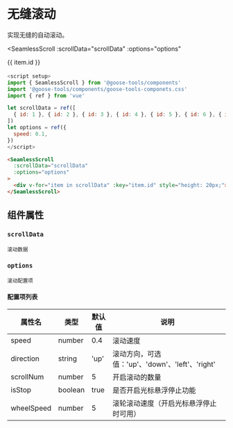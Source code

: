 # 无缝滚动

实现无缝的自动滚动。

<script setup>
import { SeamlessScroll } from '@goose-tools/components'
import '@goose-tools/components/goose-tools-componets.css'
import { ref } from 'vue'

let scrollData = ref([
  { id: 1 }, { id: 2 }, { id: 3 }, { id: 4 }, { id: 5 }, { id: 6 }, { id: 7 }, { id: 8 }, { id: 9 }, { id: 10},
])
let options = ref({
  speed: 0.1,
})
</script>

<SeamlessScroll 
  :scrollData="scrollData"
  :options="options"
>
  <div v-for="item in scrollData" :key="item.id" style="height: 20px;">{{ item.id }}</div>
</SeamlessScroll>


``` js
<script setup>
import { SeamlessScroll } from '@goose-tools/components'
import '@goose-tools/components/goose-tools-componets.css'
import { ref } from 'vue'

let scrollData = ref([
  { id: 1 }, { id: 2 }, { id: 3 }, { id: 4 }, { id: 5 }, { id: 6 }, { id: 7 }, { id: 8 }, { id: 9 }, { id: 10},
])
let options = ref({
  speed: 0.1,
})
</script>
```
``` html
<SeamlessScroll 
  :scrollData="scrollData"
  :options="options"
>
  <div v-for="item in scrollData" :key="item.id" style="height: 20px;">{{ item.id }}</div>
</SeamlessScroll>
```

## 组件属性
### `scrollData`
    滚动数据
### `options`
    滚动配置项
#### 配置项列表
| 属性名 | 类型 | 默认值 | 说明 |
| --- | --- | --- | --- |
| speed | number | 0.4 | 滚动速度 |
| direction | string | 'up' | 滚动方向，可选值：'up'、'down'、'left'、'right' |
| scrollNum | number | 5 | 开启滚动的数量 |
| isStop | boolean | true | 是否开启光标悬浮停止功能 |
| wheelSpeed | number | 5 | 滚轮滚动速度（开启光标悬浮停止时可用） |